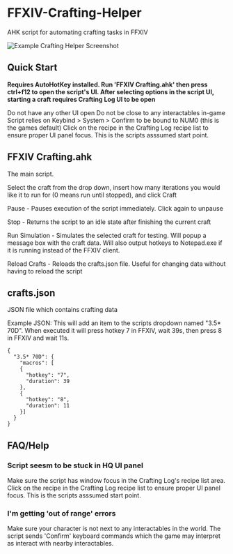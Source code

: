 # FFXIV-Crafting-Helper
AHK script for automating crafting tasks in FFXIV

![Example Crafting Helper Screenshot](https://user-images.githubusercontent.com/2283362/143943992-7d27c13d-18df-478e-bdbc-7dd46c828ddf.jpg)

## Quick Start
**Requires AutoHotKey installed. Run 'FFXIV Crafting.ahk' then press ctrl+f12 to open the script's UI. After selecting options in the script UI, starting a craft requires Crafting Log UI to be open**

Do not have any other UI open
Do not be close to any interactables in-game
Script relies on Keybind > System > Confirm to be bound to NUM0 (this is the games default)
Click on the recipe in the Crafting Log recipe list to ensure proper UI panel focus. This is the scripts asssumed start point.

## FFXIV Crafting.ahk
The main script.

Select the craft from the drop down, insert how many iterations you would like it to run for (0 means run until stopped), and click Craft

Pause - Pauses execution of the script immediately. Click again to unpause

Stop - Returns the script to an idle state after finishing the current craft

Run Simulation - Simulates the selected craft for testing. Will popup a message box with the craft data. Will also output hotkeys to Notepad.exe if it is running instead of the FFXIV client.

Reload Crafts - Reloads the crafts.json file. Useful for changing data without having to reload the script

## crafts.json
JSON file which contains crafting data

Example JSON:
This will add an item to the scripts dropdown named "3.5* 70D". When executed it will press hotkey 7 in FFXIV, wait 39s, then press 8 in FFXIV and wait 11s.
```
{
  "3.5* 70D": {
    "macros": [
    {
      "hotkey": "7",
      "duration": 39
    },
    {
      "hotkey": "8",
      "duration": 11
    }]
  }
}
```

## FAQ/Help
### Script seesm to be stuck in HQ UI panel
Make sure the script has window focus in the Crafting Log's recipe list area. Click on the recipe in the Crafting Log recipe list to ensure proper UI panel focus. This is the scripts asssumed start point.

### I'm getting 'out of range' errors
Make sure your character is not next to any interactables in the world. The script sends 'Confirm' keyboard commands which the game may interpret as interact with nearby interactables.
